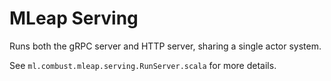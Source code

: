 # MLeap Serving

Runs both the gRPC server and HTTP server, sharing a single actor system.

See ```ml.combust.mleap.serving.RunServer.scala``` for more details.